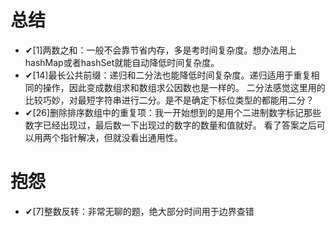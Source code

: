 # 总结
+ ✔[1]两数之和：一般不会靠节省内存，多是考时间复杂度。想办法用上hashMap或者hashSet就能自动降低时间复杂度。
+ ✔[14]最长公共前缀：递归和二分法也能降低时间复杂度。递归适用于重复相同的操作，因此变成数组求和数组求公因数也是一样的。
    二分法感觉这里用的比较巧妙，对最短字符串进行二分。是不是确定下标位类型的都能用二分？
+ ✔[26]删除排序数组中的重复项：我一开始想到的是用个二进制数字标记那些数字已经出现过，最后数一下出现过的数字的数量和值就好。
    看了答案之后可以用两个指针解决，但就没看出通用性。

# 抱怨
+ ✔[7]整数反转：非常无聊的题，绝大部分时间用于边界查错